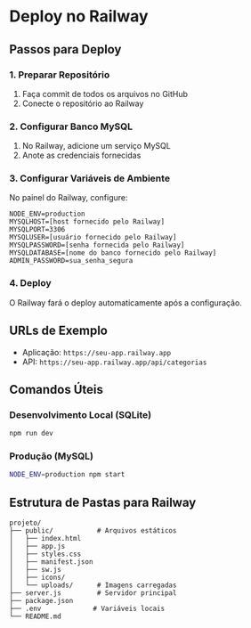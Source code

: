 # Deploy no Railway

## Passos para Deploy

### 1. Preparar Repositório
1. Faça commit de todos os arquivos no GitHub
2. Conecte o repositório ao Railway

### 2. Configurar Banco MySQL
1. No Railway, adicione um serviço MySQL
2. Anote as credenciais fornecidas

### 3. Configurar Variáveis de Ambiente
No painel do Railway, configure:

```
NODE_ENV=production
MYSQLHOST=[host fornecido pelo Railway]
MYSQLPORT=3306
MYSQLUSER=[usuário fornecido pelo Railway]
MYSQLPASSWORD=[senha fornecida pelo Railway]
MYSQLDATABASE=[nome do banco fornecido pelo Railway]
ADMIN_PASSWORD=sua_senha_segura
```

### 4. Deploy
O Railway fará o deploy automaticamente após a configuração.

## URLs de Exemplo
- Aplicação: `https://seu-app.railway.app`
- API: `https://seu-app.railway.app/api/categorias`

## Comandos Úteis

### Desenvolvimento Local (SQLite)
```bash
npm run dev
```

### Produção (MySQL)
```bash
NODE_ENV=production npm start
```

## Estrutura de Pastas para Railway
```
projeto/
├── public/           # Arquivos estáticos
│   ├── index.html
│   ├── app.js
│   ├── styles.css
│   ├── manifest.json
│   ├── sw.js
│   ├── icons/
│   └── uploads/      # Imagens carregadas
├── server.js         # Servidor principal
├── package.json
├── .env             # Variáveis locais
└── README.md
```
